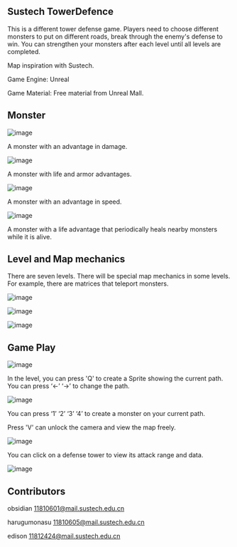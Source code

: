 ## Sustech TowerDefence

This is a different tower defense game.
Players need to choose different monsters to put on different roads, break through the enemy's defense to win. You can strengthen your monsters after each level until all levels are completed.

Map inspiration with Sustech.

Game Engine: Unreal

Game Material: Free material from Unreal Mall.

## Monster

![image](https://github.com/obsidian-zero/Sustech_TowerDefense/blob/main/TD_IMAGE/Monster1.jpg)

A monster with an advantage in damage.

![image](https://github.com/obsidian-zero/Sustech_TowerDefense/blob/main/TD_IMAGE/Monster2.jpg)

A monster with life and armor advantages.

![image](https://github.com/obsidian-zero/Sustech_TowerDefense/blob/main/TD_IMAGE/Monster3.jpg)

A monster with an advantage in speed.

![image](https://github.com/obsidian-zero/Sustech_TowerDefense/blob/main/TD_IMAGE/Monster4.jpg)

A monster with a life advantage that periodically heals nearby monsters while it is alive.

## Level and Map mechanics

There are seven levels. There will be special map mechanics in some levels. For example, there are matrices that teleport monsters.


![image](https://github.com/obsidian-zero/Sustech_TowerDefense/blob/main/TD_IMAGE/level_1.jpg)

![image](https://github.com/obsidian-zero/Sustech_TowerDefense/blob/main/TD_IMAGE/level_2.jpg)

![image](https://github.com/obsidian-zero/Sustech_TowerDefense/blob/main/TD_IMAGE/portal.jpg)

## Game Play

![image](https://github.com/obsidian-zero/Sustech_TowerDefense/blob/main/TD_IMAGE/MainMenu.jpg)

In the level, you can press  'Q'  to create a Sprite showing the current path. You can press ‘←’ ‘→’ to change the path.


![image](https://github.com/obsidian-zero/Sustech_TowerDefense/blob/main/TD_IMAGE/path_display.jpg)


You can press ‘1’ ‘2’ ‘3’ ‘4’ to create a monster on your current path.



Press 'V' can unlock the camera and view the map freely.

![image](https://github.com/obsidian-zero/Sustech_TowerDefense/blob/main/TD_IMAGE/view_unlock.jpg)

You can click on a defense tower to view its attack range and data.



![image](https://github.com/obsidian-zero/Sustech_TowerDefense/blob/main/TD_IMAGE/TowerDetail.jpg)

## Contributors

obsidian     11810601@mail.sustech.edu.cn

harugumonasu 11810605@mail.sustech.edu.cn

edison 11812424@mail.sustech.edu.cn
